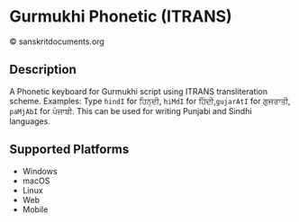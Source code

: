 Gurmukhi Phonetic (ITRANS)
=================

© sanskritdocuments.org

Description
-----------

A Phonetic keyboard for Gurmukhi script using ITRANS transliteration scheme. 
Examples: Type `hindI` for ਹਿਨ੍ਦੀ, `hiMdI` for ਹਿੰਦੀ,`gujarAtI` for ਗੁਜਰਾਤੀ, `paMjAbI` for ਪੰਜਾਬੀ.
This can be used for writing Punjabi and Sindhi languages.


Supported Platforms
-------------------
* Windows
* macOS
* Linux
* Web
* Mobile
